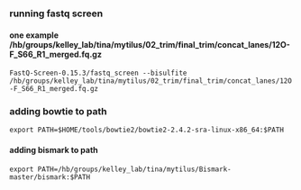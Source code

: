 
### running fastq screen
#### one example /hb/groups/kelley_lab/tina/mytilus/02_trim/final_trim/concat_lanes/12O-F_S66_R1_merged.fq.gz

`FastQ-Screen-0.15.3/fastq_screen --bisulfite  /hb/groups/kelley_lab/tina/mytilus/02_trim/final_trim/concat_lanes/12O-F_S66_R1_merged.fq.gz`

### adding bowtie to path

`export PATH=$HOME/tools/bowtie2/bowtie2-2.4.2-sra-linux-x86_64:$PATH`

#### adding bismark to path
`export PATH=/hb/groups/kelley_lab/tina/mytilus/Bismark-master/bismark:$PATH`

